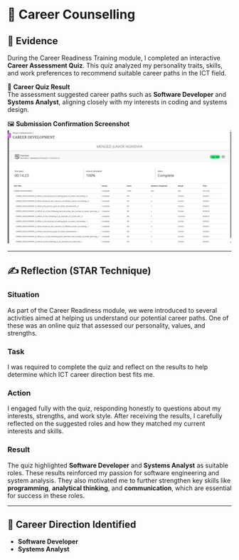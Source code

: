 # 💼 Career Counselling

## 🧾 Evidence

During the Career Readiness Training module, I completed an interactive **Career Assessment Quiz**. This quiz analyzed my personality traits, skills, and work preferences to recommend suitable career paths in the ICT field.

📄 **Career Quiz Result**  
The assessment suggested career paths such as **Software Developer** and **Systems Analyst**, aligning closely with my interests in coding and systems design.


🖼️ **Submission Confirmation Screenshot**  
![Career Submission Screenshot](../assets/career-development.png)

---

## ✍️ Reflection (STAR Technique)

### **Situation**  
As part of the Career Readiness module, we were introduced to several activities aimed at helping us understand our potential career paths. One of these was an online quiz that assessed our personality, values, and strengths.

### **Task**  
I was required to complete the quiz and reflect on the results to help determine which ICT career direction best fits me.

### **Action**  
I engaged fully with the quiz, responding honestly to questions about my interests, strengths, and work style. After receiving the results, I carefully reflected on the suggested roles and how they matched my current interests and skills.

### **Result**  
The quiz highlighted **Software Developer** and **Systems Analyst** as suitable roles. These results reinforced my passion for software engineering and system analysis. They also motivated me to further strengthen key skills like **programming**, **analytical thinking**, and **communication**, which are essential for success in these roles.

---

## 🎯 Career Direction Identified
- **Software Developer**
- **Systems Analyst**

